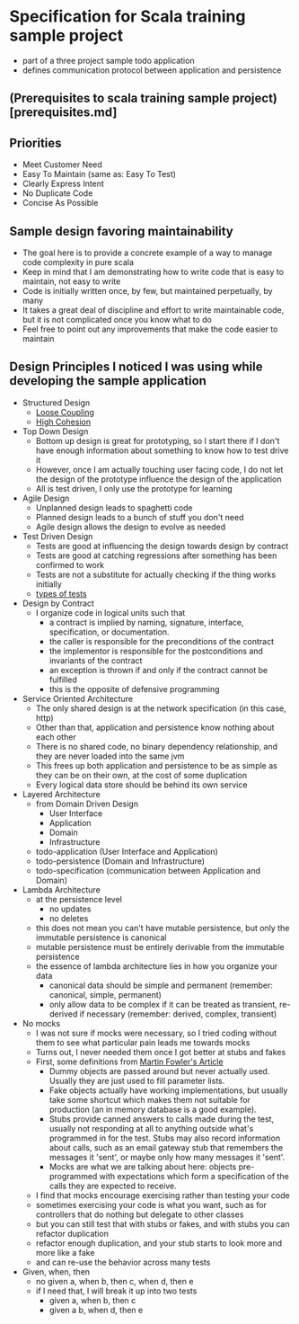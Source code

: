 # Specification for Scala training sample project
- part of a three project sample todo application
- defines communication protocol between application and persistence

## (Prerequisites to scala training sample project)[prerequisites.md]

## Priorities
- Meet Customer Need
- Easy To Maintain (same as: Easy To Test)
- Clearly Express Intent
- No Duplicate Code
- Concise As Possible

## Sample design favoring maintainability
- The goal here is to provide a concrete example of a way to manage code complexity in pure scala
- Keep in mind that I am demonstrating how to write code that is easy to maintain, not easy to write
- Code is initially written once, by few, but maintained perpetually, by many
- It takes a great deal of discipline and effort to write maintainable code, but it is not complicated once you know what to do
- Feel free to point out any improvements that make the code easier to maintain

## Design Principles I noticed I was using while developing the sample application
- Structured Design
    - [Loose Coupling](http://www.win.tue.nl/~wstomv/quotes/structured-design.html#6)
    - [High Cohesion](http://www.win.tue.nl/~wstomv/quotes/structured-design.html#7)
- Top Down Design
    - Bottom up design is great for prototyping, so I start there if I don't have enough information about something to know how to test drive it
    - However, once I am actually touching user facing code, I do not let the design of the prototype influence the design of the application
    - All is test driven, I only use the prototype for learning
- Agile Design
    - Unplanned design leads to spaghetti code
    - Planned design leads to a bunch of stuff you don't need
    - Agile design allows the design to evolve as needed
- Test Driven Design
    - Tests are good at influencing the design towards design by contract
    - Tests are good at catching regressions after something has been confirmed to work
    - Tests are not a substitute for actually checking if the thing works initially
    - [types of tests](http://seanshubin.com/types-of-tests.svg)
- Design by Contract
    - I organize code in logical units such that
        - a contract is implied by naming, signature, interface, specification, or documentation.
        - the caller is responsible for the preconditions of the contract
        - the implementor is responsible for the postconditions and invariants of the contract
        - an exception is thrown if and only if the contract cannot be fulfilled
        - this is the opposite of defensive programming
- Service Oriented Architecture
    - The only shared design is at the network specification (in this case, http)
    - Other than that, application and persistence know nothing about each other
    - There is no shared code, no binary dependency relationship, and they are never loaded into the same jvm
    - This frees up both application and persistence to be as simple as they can be on their own, at the cost of some duplication
    - Every logical data store should be behind its own service
- Layered Architecture
    - from Domain Driven Design
        - User Interface
        - Application
        - Domain
        - Infrastructure
    - todo-application (User Interface and Application)
    - todo-persistence (Domain and Infrastructure)
    - todo-specification (communication between Application and Domain)
- Lambda Architecture
    - at the persistence level
        - no updates
        - no deletes
    - this does not mean you can't have mutable persistence, but only the immutable persistence is canonical
    - mutable persistence must be entirely derivable from the immutable persistence
    - the essence of lambda architecture lies in how you organize your data
        - canonical data should be simple and permanent (remember: canonical, simple, permanent)
        - only allow data to be complex if it can be treated as transient, re-derived if necessary (remember: derived, complex, transient)
- No mocks
    - I was not sure if mocks were necessary, so I tried coding without them to see what particular pain leads me towards mocks
    - Turns out, I never needed them once I got better at stubs and fakes
    - First, some definitions from [Martin Fowler's Article](http://martinfowler.com/articles/mocksArentStubs.html)
        - Dummy objects are passed around but never actually used. Usually they are just used to fill parameter lists.
        - Fake objects actually have working implementations, but usually take some shortcut which makes them not suitable for production (an in memory database is a good example).
        - Stubs provide canned answers to calls made during the test, usually not responding at all to anything outside what's programmed in for the test. Stubs may also record information about calls, such as an email gateway stub that remembers the messages it 'sent', or maybe only how many messages it 'sent'.
        - Mocks are what we are talking about here: objects pre-programmed with expectations which form a specification of the calls they are expected to receive.
    - I find that mocks encourage exercising rather than testing your code
    - sometimes exercising your code is what you want, such as for controllers that do nothing but delegate to other classes
    - but you can still test that with stubs or fakes, and with stubs you can refactor duplication
    - refactor enough duplication, and your stub starts to look more and more like a fake
    - and can re-use the behavior across many tests
- Given, when, then
    - no given a, when b, then c, when d, then e
    - if I need that, I will break it up into two tests
        - given a, when b, then c
        - given a b, when d, then e
